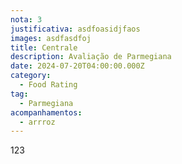 ```yaml
---
nota: 3
justificativa: asdfoasidjfaos
images: asdfasdfoj
title: Centrale
description: Avaliação de Parmegiana
date: 2024-07-20T04:00:00.000Z
category:
  - Food Rating
tag:
  - Parmegiana
acompanhamentos:
  - arrroz
---
```


123

<!-- One plus one equals: {{ frontmatter.porcao }} -->

<!-- Titulo: {{ title }} -->

<!-- <span v-for="i in 3"> span: {{ i }} </span>

<h1>{{ $frontmatter.title }}</h1>
  <p>{{ $frontmatter.description }}</p>
  <p>Author: {{ $frontmatter.price }}</p>

This is default theme built-in `<Badge />` component <Badge text="demo" /> -->

<!-- <FoodReview :review="$frontmatter" /> -->
<FoodReview2 :review="$frontmatter" />



<script setup>
import FoodReview from "@FoodReview";
import FoodReview2 from "@FoodReview2";
// import {computed} from 'vue'
// const now = computed(() => Date.now())
// console.log(now)
// console.log(this.frontmatter)
</script>
